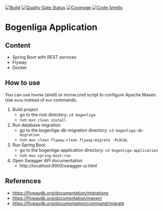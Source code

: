 [![Build](https://github.com/bettercodepaul/swt2-bsa-backend/actions/workflows/build.yml/badge.svg)](https://github.com/bettercodepaul/swt2-bsa-backend/actions/workflows/build.yml)
[![Quality Gate Status](https://sonarcloud.io/api/project_badges/measure?project=bettercodepaul_swt2-bsa-backend&metric=alert_status)](https://sonarcloud.io/dashboard?id=bettercodepaul_swt2-bsa-backend)
[![Coverage](https://sonarcloud.io/api/project_badges/measure?project=bettercodepaul_swt2-bsa-backend&metric=coverage)](https://sonarcloud.io/dashboard?id=bettercodepaul_swt2-bsa-backend)
[![Code Smells](https://sonarcloud.io/api/project_badges/measure?project=bettercodepaul_swt2-bsa-backend&metric=code_smells)](https://sonarcloud.io/dashboard?id=bettercodepaul_swt2-bsa-backend)


# Bogenliga Application


## Content

- Spring Boot with REST services
- Flyway
- Docker

## How to use

You can use mvnw (shell) or mvnw.cmd script to configure Apache Maven.
Use ```mvnw``` instead of ```mvn``` commands.

1. Build project
   - go to the root directory: ```cd bogenliga```
   - run: ```mvn clean install```
2. Run database migration
    - go to the bogenliga-db-migration directory: ```cd bogenliga-db-migration```
    - run: ```mvn clean flyway:clean flyway:migrate -PLOCAL``` 
3. Run Spring Boot
    - go to the bogenliga-application directory: ```cd bogenliga-application```
    - run: ```mvn spring-boot:run```
4. Open Swagger API documentation
    - http://localhost:9000/swagger-ui.html
   
## References

- https://flywaydb.org/documentation/migrations
- https://flywaydb.org/documentation/maven/
- https://flywaydb.org/documentation/command/migrate
